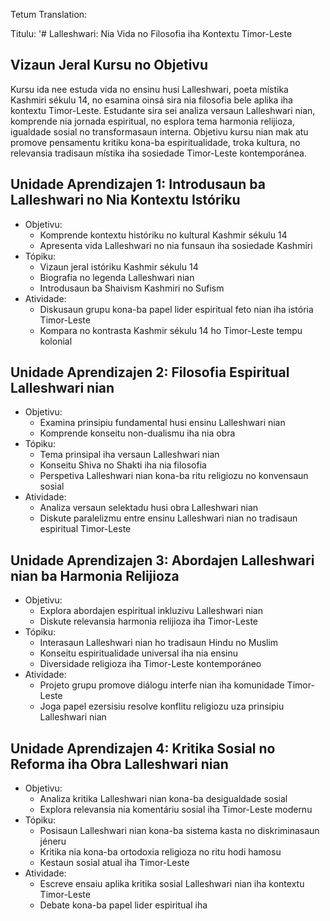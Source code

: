 Tetum Translation:

Titulu: '# Lalleshwari: Nia Vida no Filosofia iha Kontextu Timor-Leste

## Vizaun Jeral Kursu no Objetivu

Kursu ida nee estuda vida no ensinu husi Lalleshwari, poeta místika Kashmiri sékulu 14, no esamina oinsá sira nia filosofia bele aplika iha kontextu Timor-Leste. Estudante sira sei analiza versaun Lalleshwari nian, komprende nia jornada espiritual, no esplora tema harmonia relijioza, igualdade sosial no transformasaun interna. Objetivu kursu nian mak atu promove pensamentu kritiku kona-ba espiritualidade, troka kultura, no relevansia tradisaun místika iha sosiedade Timor-Leste kontemporánea.

## Unidade Aprendizajen 1: Introdusaun ba Lalleshwari no Nia Kontextu Istóriku
- Objetivu:
  * Komprende kontextu históriku no kultural Kashmir sékulu 14
  * Apresenta vida Lalleshwari no nia funsaun iha sosiedade Kashmiri
- Tópiku:
  * Vizaun jeral istóriku Kashmir sékulu 14
  * Biografia no legenda Lalleshwari nian
  * Introdusaun ba Shaivism Kashmiri no Sufism
- Atividade:
  * Diskusaun grupu kona-ba papel lider espiritual feto nian iha istória Timor-Leste
  * Kompara no kontrasta Kashmir sékulu 14 ho Timor-Leste tempu kolonial

## Unidade Aprendizajen 2: Filosofia Espiritual Lalleshwari nian
- Objetivu:
  * Examina prinsipiu fundamental husi ensinu Lalleshwari nian
  * Komprende konseitu non-dualismu iha nia obra
- Tópiku:
  * Tema prinsipal iha versaun Lalleshwari nian
  * Konseitu Shiva no Shakti iha nia filosofia
  * Perspetiva Lalleshwari nian kona-ba ritu religiozu no konvensaun sosial
- Atividade:
  * Analiza versaun selektadu husi obra Lalleshwari nian
  * Diskute paralelizmu entre ensinu Lalleshwari nian no tradisaun espiritual Timor-Leste

## Unidade Aprendizajen 3: Abordajen Lalleshwari nian ba Harmonia Relijioza
- Objetivu:
  * Explora abordajen espiritual inkluzivu Lalleshwari nian
  * Diskute relevansia harmonia relijioza iha Timor-Leste
- Tópiku:
  * Interasaun Lalleshwari nian ho tradisaun Hindu no Muslim
  * Konseitu espiritualidade universal iha nia ensinu
  * Diversidade religioza iha Timor-Leste kontemporáneo
- Atividade:
  * Projeto grupu promove diálogu interfe nian iha komunidade Timor-Leste
  * Joga papel ezersisiu resolve konflitu religiozu uza prinsipiu Lalleshwari nian

## Unidade Aprendizajen 4: Kritika Sosial no Reforma iha Obra Lalleshwari nian
- Objetivu:
  * Analiza kritika Lalleshwari nian kona-ba desigualdade sosial
  * Explora relevansia nia komentáriu sosial iha Timor-Leste modernu
- Tópiku:
  * Posisaun Lalleshwari nian kona-ba sistema kasta no diskriminasaun jéneru
  * Kritika nia kona-ba ortodoxia religioza no ritu hodi hamosu
  * Kestaun sosial atual iha Timor-Leste
- Atividade:
  * Escreve ensaiu aplika kritika sosial Lalleshwari nian iha kontextu Timor-Leste
  * Debate kona-ba papel lider espiritual iha
